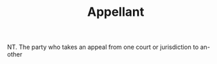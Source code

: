 ---
title: Appellant
letter: A
permalink: "/definitions/appellant.html"
body: NT. The party who takes an appeal from one court or jurisdiction to an-other
published_at: '2018-07-07'
source: Black's Law Dictionary
layout: post
---